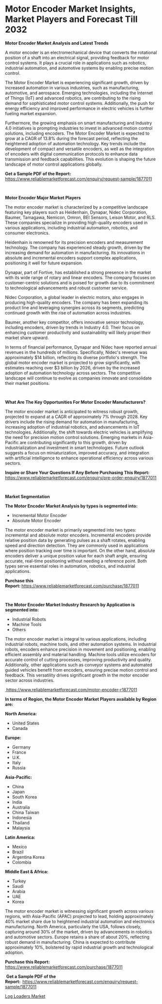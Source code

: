 <p><h1>Motor Encoder Market Insights, Market Players and Forecast Till 2032</h1></p><p><strong>Motor Encoder Market Analysis and Latest Trends</strong></p>
<p><p>A motor encoder is an electromechanical device that converts the rotational position of a shaft into an electrical signal, providing feedback for motor control systems. It plays a crucial role in applications such as robotics, industrial automation, and automotive systems by enabling precise motion control.</p><p>The Motor Encoder Market is experiencing significant growth, driven by increased automation in various industries, such as manufacturing, automotive, and aerospace. Emerging technologies, including the Internet of Things (IoT) and advanced robotics, are contributing to the rising demand for sophisticated motor control systems. Additionally, the push for energy efficiency and improved performance in electric vehicles is further fueling market expansion. </p><p>Furthermore, the growing emphasis on smart manufacturing and Industry 4.0 initiatives is prompting industries to invest in advanced motion control solutions, including encoders. The Motor Encoder Market is expected to grow at a CAGR of 13.8% during the forecast period, reflecting the heightened adoption of automation technology. Key trends include the development of compact and versatile encoders, as well as the integration of encoders with digital communication protocols to enhance data transmission and feedback capabilities. This evolution is shaping the future landscape of motor control applications globally.</p></p>
<p><strong>Get a Sample PDF of the Report:&nbsp;</strong> <a href="https://www.reliablemarketforecast.com/enquiry/request-sample/1877011?utm_campaign=1875&utm_medium=2&utm_source=Github&utm_content=ia&utm_term=16022025&utm_id=motor-encoder">https://www.reliablemarketforecast.com/enquiry/request-sample/1877011</a></p>
<p>&nbsp;</p>
<p><strong>Motor Encoder Major Market Players</strong></p>
<p><p>The motor encoder market is characterized by a competitive landscape featuring key players such as Heidenhain, Dynapar, Nidec Corporation, Baumer, Tamagawa, Nemicon, Omron, BEI Sensors, Leison Motor, and RLS. These companies specialize in providing high-quality encoders used in various applications, including industrial automation, robotics, and consumer electronics.</p><p>Heidenhain is renowned for its precision encoders and measurement technology. The company has experienced steady growth, driven by the increasing demand for automation in manufacturing. Its innovations in absolute and incremental encoders support complex applications, positioning it well for future expansion.</p><p>Dynapar, part of Fortive, has established a strong presence in the market with its wide range of rotary and linear encoders. The company focuses on customer-centric solutions and is poised for growth due to its commitment to technological advancements and robust customer service.</p><p>Nidec Corporation, a global leader in electric motors, also engages in producing high-quality encoders. The company has been expanding its product line and leveraging synergies across its segments, predicting continued growth with the rise of automation across industries.</p><p>Baumer, another key competitor, offers innovative sensor technology, including encoders, driven by trends in Industry 4.0. Their focus on enhancing customer productivity and sustainability will likely propel their market share upward.</p><p>In terms of financial performance, Dynapar and Nidec have reported annual revenues in the hundreds of millions. Specifically, Nidec's revenue was approximately $14 billion, reflecting its diverse portfolio's strength. The global motor encoder market is projected to grow significantly, with estimates reaching over $3 billion by 2026, driven by the increased adoption of automation technology across sectors. The competitive landscape will continue to evolve as companies innovate and consolidate their market positions.</p></p>
<p>&nbsp;</p>
<p><strong>What Are The Key Opportunities For Motor Encoder Manufacturers?</strong></p>
<p><p>The motor encoder market is anticipated to witness robust growth, projected to expand at a CAGR of approximately 7% through 2028. Key drivers include the rising demand for automation in manufacturing, increasing adoption of industrial robotics, and advancements in IoT technologies. Additionally, the shift towards electric vehicles is amplifying the need for precision motion control solutions. Emerging markets in Asia-Pacific are contributing significantly to this growth, driven by industrialization and investment in smart technologies. Future outlook suggests a focus on miniaturization, improved accuracy, and integration with artificial intelligence to enhance operational efficiency across various sectors.</p></p>
<p><strong>Inquire or Share Your Questions If Any Before Purchasing This Report:</strong> <a href="https://www.reliablemarketforecast.com/enquiry/pre-order-enquiry/1877011?utm_campaign=1875&utm_medium=2&utm_source=Github&utm_content=ia&utm_term=16022025&utm_id=motor-encoder">https://www.reliablemarketforecast.com/enquiry/pre-order-enquiry/1877011</a></p>
<p>&nbsp;</p>
<p><strong>Market Segmentation</strong></p>
<p><strong>The Motor Encoder Market Analysis by types is segmented into:</strong></p>
<p><ul><li>Incremental Motor Encoder</li><li>Absolute Motor Encoder</li></ul></p>
<p><p>The motor encoder market is primarily segmented into two types: incremental and absolute motor encoders. Incremental encoders provide relative position data by generating pulses as a shaft rotates, enabling speed and direction detection. They are commonly used in applications where position tracking over time is important. On the other hand, absolute encoders deliver a unique position value for each shaft angle, ensuring accurate, real-time positioning without needing a reference point. Both types serve essential roles in automation, robotics, and industrial applications.</p></p>
<p><strong>Purchase this Report:&nbsp;</strong><a href="https://www.reliablemarketforecast.com/purchase/1877011?utm_campaign=1875&utm_medium=2&utm_source=Github&utm_content=ia&utm_term=16022025&utm_id=motor-encoder">https://www.reliablemarketforecast.com/purchase/1877011</a></p>
<p>&nbsp;</p>
<p><strong>The Motor Encoder Market Industry Research by Application is segmented into:</strong></p>
<p><ul><li>Industrial Robots</li><li>Machine Tools</li><li>Others</li></ul></p>
<p><p>The motor encoder market is integral to various applications, including industrial robots, machine tools, and other automation systems. In industrial robots, encoders enhance precision in movement and positioning, enabling efficient assembly and material handling. Machine tools utilize encoders for accurate control of cutting processes, improving productivity and quality. Additionally, other applications such as conveyor systems and automated guided vehicles benefit from encoders, ensuring precise motion control and feedback. This versatility drives significant growth in the motor encoder sector across industries.</p></p>
<p><a href="https://www.reliablemarketforecast.com/motor-encoder-r1877011?utm_campaign=1875&utm_medium=2&utm_source=Github&utm_content=ia&utm_term=16022025&utm_id=motor-encoder">&nbsp;https://www.reliablemarketforecast.com/motor-encoder-r1877011</a></p>
<p><strong>In terms of Region, the Motor Encoder Market Players available by Region are:</strong></p>
<p>
    <p> <strong> North America: </strong>
        <ul>
            <li>United States</li>
            <li>Canada</li>
        </ul>
        </p> 
    <p> <strong> Europe: </strong>
        <ul>
            <li>Germany</li>
            <li>France</li>
            <li>U.K.</li>
            <li>Italy</li>
            <li>Russia</li>
        </ul>
        </p> 
    <p> <strong> Asia-Pacific: </strong>
        <ul>
            <li>China</li>
            <li>Japan</li>
            <li>South Korea</li>
            <li>India</li>
            <li>Australia</li>
            <li>China Taiwan</li>
            <li>Indonesia</li>
            <li>Thailand</li>
            <li>Malaysia</li>
        </ul>
        </p> 
    <p> <strong> Latin America: </strong>
        <ul>
            <li>Mexico</li>
            <li>Brazil</li>
            <li>Argentina Korea</li>
            <li>Colombia</li>
        </ul>
        </p> 
    <p> <strong> Middle East & Africa: </strong>
        <ul>
            <li>Turkey</li>
            <li>Saudi</li>
            <li>Arabia</li>
            <li>UAE</li>
            <li>Korea</li>
        </ul>
    </p>
    </p>
<p><p>The motor encoder market is witnessing significant growth across various regions, with Asia-Pacific (APAC) projected to lead, holding approximately 40% market share due to heightened industrial automation and electronics manufacturing. North America, particularly the USA, follows closely, capturing around 30% of the market, driven by advancements in robotics and automotive sectors. Europe retains a share of about 20%, reflecting robust demand in manufacturing. China is expected to contribute approximately 10%, bolstered by rapid industrial growth and technological adoption.</p></p>
<p><strong>Purchase this Report: </strong><a href="https://www.reliablemarketforecast.com/purchase/1877011?utm_campaign=1875&utm_medium=2&utm_source=Github&utm_content=ia&utm_term=16022025&utm_id=motor-encoder">https://www.reliablemarketforecast.com/purchase/1877011</a></p>
<p>&nbsp;<strong>Get a Sample PDF of the Report:&nbsp;&nbsp;</strong><a href="https://www.reliablemarketforecast.com/enquiry/request-sample/1877011?utm_campaign=1875&utm_medium=2&utm_source=Github&utm_content=ia&utm_term=16022025&utm_id=motor-encoder">https://www.reliablemarketforecast.com/enquiry/request-sample/1877011</a></p>
<p><strong></strong></p>
<p><p><a href="https://github.com/Chiragrp22/Market-Research-Report-List-7/blob/main/log-loaders-market.md?utm_campaign=1875&utm_medium=2&utm_source=Github&utm_content=ia&utm_term=16022025&utm_id=motor-encoder">Log Loaders Market</a></p></p>